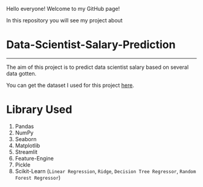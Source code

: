 Hello everyone! Welcome to my GitHub page!

In this repository you will see my project about
# Data-Scientist-Salary-Prediction
---

The aim of this project is to predict data scientist salary based on several data gotten.

You can get the dataset I used for this project [here](https://www.kaggle.com/datasets/saurabhshahane/data-science-jobs-salaries).

# Library Used
1. Pandas
2. NumPy
3. Seaborn
4. Matplotlib
5. Streamlit
6. Feature-Engine
7. Pickle
8. Scikit-Learn (`Linear Regression`, `Ridge`, `Decision Tree Regressor`, `Random Forest Regressor`)

